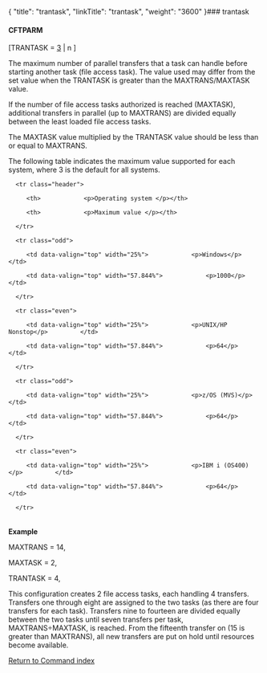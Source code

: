 {
    "title": "trantask",
    "linkTitle": "trantask",
    "weight": "3600"
}### <span id="trantask"></span>trantask

#### CFTPARM

\[TRANTASK = <u>3</u> | n \]

The maximum number of parallel transfers that a task can handle before starting another task (file access task). The value used may differ from the set value when the TRANTASK is greater than the MAXTRANS/MAXTASK value.

If the number of file access tasks authorized is reached (MAXTASK), additional transfers in parallel (up to MAXTRANS) are divided equally between the least loaded file access tasks.

The MAXTASK value multiplied by the TRANTASK value should be less than or equal to MAXTRANS.

The following table indicates the maximum value supported for each system, where 3 is the default for all systems.

<table data-cellspacing="0" width="90%">
   <thead>
      <tr class="header">
         <th>            <p>Operating system </p></th>
         <th>            <p>Maximum value </p></th>
      </tr>
   </thead>
   <tbody>
      <tr class="odd">
         <td data-valign="top" width="25%">            <p>Windows</p>         </td>
         <td data-valign="top" width="57.844%">            <p>1000</p>         </td>
      </tr>
      <tr class="even">
         <td data-valign="top" width="25%">            <p>UNIX/HP Nonstop</p>         </td>
         <td data-valign="top" width="57.844%">            <p>64</p>         </td>
      </tr>
      <tr class="odd">
         <td data-valign="top" width="25%">            <p>z/OS (MVS)</p>         </td>
         <td data-valign="top" width="57.844%">            <p>64</p>         </td>
      </tr>
      <tr class="even">
         <td data-valign="top" width="25%">            <p>IBM i (OS400)</p>         </td>
         <td data-valign="top" width="57.844%">            <p>64</p>         </td>
      </tr>
   </tbody>
</table>

**Example**

MAXTRANS = 14,  
MAXTASK = 2,  
TRANTASK = 4,

This configuration creates 2 file access tasks, each handling 4 transfers. Transfers one through eight are assigned to the two tasks (as there are four transfers for each task). Transfers nine to fourteen are divided equally between the two tasks until seven transfers per task, MAXTRANS÷MAXTASK, is reached. From the fifteenth transfer on (15 is greater than MAXTRANS), all new transfers are put on hold until resources become available.

[Return to Command index](../)
